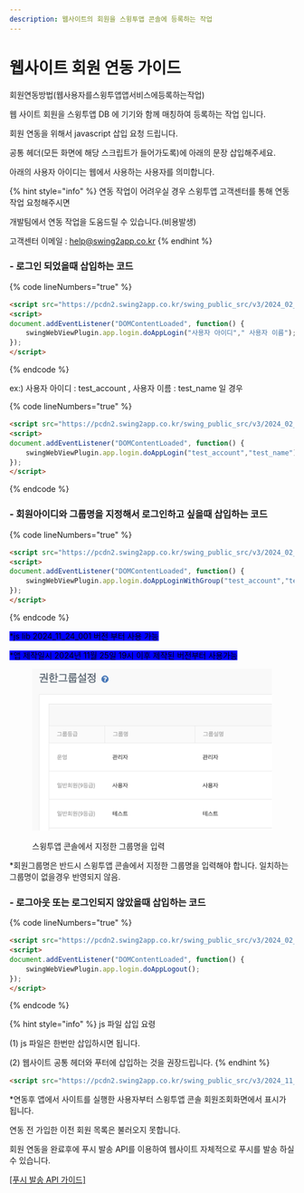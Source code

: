 ```yaml
---
description: 웹사이트의 회원을 스윙투앱 콘솔에 등록하는 작업
---
```


# 웹사이트 회원 연동 가이드

회원연동방법(웹사용자를스윙투앱앱서비스에등록하는작업)&#x20;

웹 사이트 회원을 스윙투앱 DB 에 기기와 함께 매칭하여 등록하는 작업 입니다.&#x20;

회원 연동을 위해서 javascript 삽입 요청 드립니다.&#x20;

공통 헤더(모든 화면에 해당 스크립트가 들어가도록)에 아래의 문장 삽입해주세요.&#x20;

아래의 사용자 아이디는 웹에서 사용하는 사용자를 의미합니다.

{% hint style="info" %}
연동 작업이 어려우실 경우 스윙투앱 고객센터를 통해 연동 작업 요청해주시면

개발팀에서 연동 작업을 도움드릴 수 있습니다.(비용발생)

고객센터 이메일 : help@swing2app.co.kr
{% endhint %}

### - 로그인 되었을때 삽입하는 코드

{% code lineNumbers="true" %}
```html
<script src="https://pcdn2.swing2app.co.kr/swing_public_src/v3/2024_02_28_002/js/swing_app_on_web.js"></script>
<script>
document.addEventListener("DOMContentLoaded", function() {
    swingWebViewPlugin.app.login.doAppLogin("사용자 아이디"," 사용자 이름");
});
</script>
```
{% endcode %}

ex:) 사용자 아이디 : test\_account , 사용자 이름 : test\_name 일 경우

{% code lineNumbers="true" %}
```html
<script src="https://pcdn2.swing2app.co.kr/swing_public_src/v3/2024_02_28_002/js/swing_app_on_web.js"></script>
<script>
document.addEventListener("DOMContentLoaded", function() {
    swingWebViewPlugin.app.login.doAppLogin("test_account","test_name");
});
</script>
```
{% endcode %}

### - 회원아이디와 그룹명을 지정해서 로그인하고 싶을때 삽입하는 코드

{% code lineNumbers="true" %}
```html
<script src="https://pcdn2.swing2app.co.kr/swing_public_src/v3/2024_02_28_002/js/swing_app_on_web.js"></script>
<script>
document.addEventListener("DOMContentLoaded", function() {
    swingWebViewPlugin.app.login.doAppLoginWithGroup("test_account","test_name","회원그룹명");
});
</script>
```
{% endcode %}

<mark style="background-color:blue;">\*js lib 2024\_11\_24\_001 버전 부터 사용 가능</mark>

<mark style="background-color:blue;">\*앱 제작일시 2024년 11월 25일 19시 이후 제작된 버전부터 사용가능</mark>

<figure><img src="../../../.gitbook/assets/image (60).png" alt=""><figcaption><p>스윙투앱 콘솔에서 지정한 그룹명을 입력</p></figcaption></figure>

\*회원그룹명은 반드시 스윙투앱 콘솔에서 지정한 그룹명을 입력해야 합니다. 일치하는 그룹명이 없을경우 반영되지 않음.

### - 로그아웃 또는 로그인되지 않았을때 삽입하는 코드

{% code lineNumbers="true" %}
```html
<script src="https://pcdn2.swing2app.co.kr/swing_public_src/v3/2024_02_28_002/js/swing_app_on_web.js"></script>
<script>
document.addEventListener("DOMContentLoaded", function() {
    swingWebViewPlugin.app.login.doAppLogout();
});
</script>
```
{% endcode %}

{% hint style="info" %}
js 파일 삽입 요령

(1) js 파일은 한번만 삽입하시면 됩니다.

(2) 웹사이트 공통 헤더와 푸터에 삽입하는 것을 권장드립니다.
{% endhint %}

```html
<script src="https://pcdn2.swing2app.co.kr/swing_public_src/v3/2024_11_24_001/js/swing_app_on_web.js"></script>
```





\*연동후 앱에서 사이트를 실행한 사용자부터 스윙투앱 콘솔 회원조회화면에서 표시가 됩니다.

연동 전 가입한 이전 회원 목록은 불러오지 못합니다.



회원 연동을 완료후에 푸시 발송 API를 이용하여 웹사이트 자체적으로 푸시를 발송 하실 수 있습니다.

[\[푸시 발송 API 가이드\]](../../server-side-api/push-api-notification.md)




